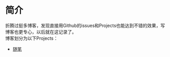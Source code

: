 # 简介  
折腾过挺多博客，发现直接用Github的issues和Projects也能达到不错的效果，写博客也更专心，以后就在这记录了。  
博客划分为以下Projects：  
* [随笔](https://github.com/Leon0317/LeonQi0317.github.io/projects)
